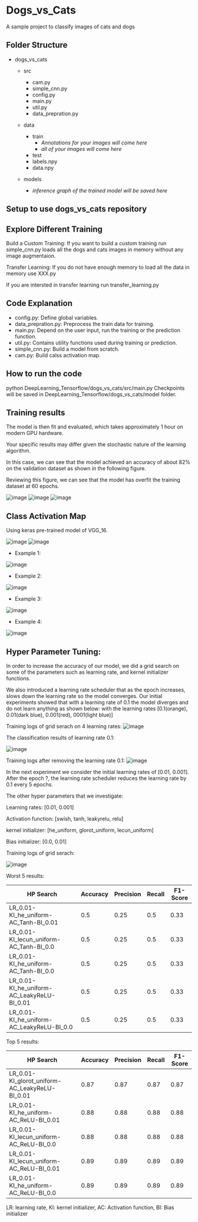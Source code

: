 
# Dogs_vs_Cats
A sample project to classify images of cats and dogs 

## Folder Structure
- dogs_vs_cats
  - src
    - cam.py
    - simple_cnn.py
    - config.py
    - main.py
    - util.py
    - data_prepration.py
  - data
    - train
      - *Annotations for your images will come here*
      - *all of your images will come here* 
    - test
    - labels.npy 
    - data.npy

   - models
     - *inference graph of the trained model will be saved here*



	

## Setup to use dogs_vs_cats repository 



## Explore Different Training
Build a Custom Training:
If you want to build a custom training run simple_cnn.py loads all the dogs and cats images in memory without any image augmentaion.

Transfer Learning: 
If you do not have enough memory to load all the data in memory use XXX.py

If you are intersted in transfer learning run transfer_learning.py

## Code Explanation
- config.py: Define global variables.
- data_prepration.py: Preprocess the train data for training.
- main.py: Depend on the user input, run the training or the prediction function.
- util.py: Contains utility functions used during training or prediction.
- simple_cnn.py: Build a model from scratch. 
- cam.py: Build calss activation map.

## How to run the code

python DeepLearning_Tensorflow/dogs_vs_cats/src/main.py 
Checkpoints will be saved in  DeepLearning_Tensorflow/dogs_vs_cats/model folder. 

## Training results

The model is then fit and evaluated, which takes approximately 1 hour on modern GPU hardware.

Your specific results may differ given the stochastic nature of the learning algorithm.

In this case, we can see that the model achieved an accuracy of about 82% on the validation dataset as shown in the following figure.

Reviewing this figure, we can see that the model has overfit the training dataset at 60 epochs.

![image](../dogs_vs_cats/models/simple-cnn_acc_loss_graph_v1.jpg)
![image](../dogs_vs_cats/models/simple-cnn_confusion_matrix.jpg)
![image](../dogs_vs_cats/models/simple-cnn_network_evaluation.jpg)

## Class Activation Map
Using keras pre-trained model of VGG_16.

![image](../dogs_vs_cats/models/cam_vgg_16/confusion_matrix.jpg)
![image](../dogs_vs_cats/models/cam_vgg_16/network_evaluation.jpg)

- Example 1:

![image](../dogs_vs_cats/models/cam_vgg_16/cam_cat_2.jpg)

- Example 2:

![image](../dogs_vs_cats/models/cam_vgg_16/cam_cat_3.jpg)

- Example 3:

![image](../dogs_vs_cats/models/cam_vgg_16/cam_dog_3.jpg)

- Example 4:

![image](../dogs_vs_cats/models/cam_vgg_16/cam_dog_5.jpg)


## Hyper Parameter Tuning:

In order to increase the accuracy of our model, we did a grid search on some of the parameters such as learning rate, and kernel initializer functions.

We also introduced a learning rate scheduler that as the epoch increases, slows down the learning rate so the model converges. Our initial experiments showed that with a learning rate of 0.1 the model diverges and do not learn anything as shown below:
with the learning rates [0.1(orange), 0.01(dark blue), 0.001(red), 0001(light blue)]

Training logs of grid serach on 4 learning rates:
![image](../dogs_vs_cats/models/simple-cnn/grid_search_lr/4_LR.jpg)

The classification results of learning rate 0.1:

![image](../dogs_vs_cats/models/simple-cnn/grid_search_lr/confusion_matrix-E15lr0.1.png)


Training logs after removing the learning rate 0.1:
![image](../dogs_vs_cats/models/simple-cnn/grid_search_lr/3_LR.jpg)


In the next experiment we consider the initial learning rates of [0.01, 0.001]. After the epoch ?, the learning rate scheduler reduces the learning rate by 0.1 every 5 epochs.

The other hyper parameters that we investigate:

Learning rates: [0.01, 0.001]

Activation function: [swish, tanh, leakyrelu, relu]

kernel initializer: [he_uniform, glorot_uniform, lecun_uniform]

Bias initializer: [0.0, 0.01]

Training logs of grid serach:

![image](../dogs_vs_cats/models/simple-cnn/grid_search_hp/HR.jpg)

Worst 5 results: 

|HP Search	|Accuracy	|Precision	|Recall	|F1-Score|
|------ | --------|------ | --------|------ | 
|LR_0.01-KI_he_uniform-AC_Tanh-BI_0.01	|0.5	|0.25	|0.5|	0.33 |
|LR_0.01-KI_lecun_uniform-AC_Tanh-BI_0.0|	0.5|	0.25|	0.5	| 0.33 |
|LR_0.01-KI_he_uniform-AC_Tanh-BI_0.0	|0.5	|0.25|	0.5|	0.33 |
|LR_0.01-KI_he_uniform-AC_LeakyReLU-BI_0.01|	0.5	|0.25	|0.5 |	0.33 |
|LR_0.01-KI_he_uniform-AC_LeakyReLU-BI_0.0	|0.5	|0.25 |	0.5 |	0.33 |

Top 5 results:

|HP Search	|Accuracy	|Precision	|Recall	|F1-Score|
|------ | --------|------ | --------|------ | 
|LR_0.01-KI_glorot_uniform-AC_LeakyReLU-BI_0.01|	0.87 |	0.87	|0.87|	0.87|
|LR_0.01-KI_he_uniform-AC_ReLU-BI_0.01|	0.88 |	0.88|	0.88|	0.88|
|LR_0.01-KI_lecun_uniform-AC_ReLU-BI_0.0|	0.88	|0.88	|0.88	|0.88|
|LR_0.01-KI_lecun_uniform-AC_ReLU-BI_0.01|	0.89|	0.89	|0.89|	0.89|
|LR_0.01-KI_he_uniform-AC_ReLU-BI_0.0	|0.89	|0.89	|0.89	|0.89|

LR: learning rate, 
KI: kernel initializer, 
AC: Activation function, 
BI: Bias initializer
